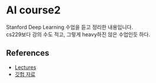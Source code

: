 # AI course2
Stanford Deep Learning 수업을 듣고 정리한 내용입니다.  
cs229보다 강의 수도 적고, 그렇게 heavy하진 않은 수업인듯 하다.  

## References
* [Lectures](https://www.youtube.com/watch?v=PySo_6S4ZAg&list=PLoROMvodv4rOABXSygHTsbvUz4G_YQhOb)
* [깃헙 자료](https://github.com/maxim5/cs230-2018-autumn)